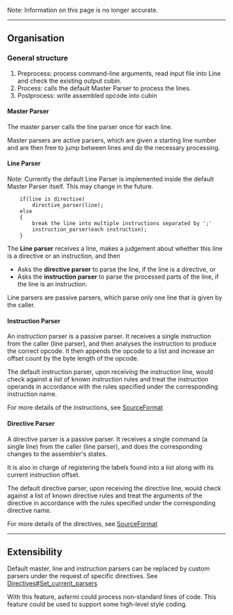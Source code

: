 Note: Information on this page is no longer accurate.





---

## Organisation ##
### General structure ###
  1. Preprocess: process command-line arguments, read input file into Line and check the existing output cubin.
  1. Process: calls the default Master Parser to process the lines.
  1. Postprocess: write assembled opcode into cubin
#### Master Parser ####
The master parser calls the line parser once for each line.

Master parsers are active parsers, which are given a starting line number and are then free to jump between lines and do the necessary processing.
#### Line Parser ####
Note: Currently the default Line Parser is implemented inside the default Master Parser itself. This may change in the future.
```
    if(line is directive)
        directive_parser(line);
    else
    {
        break the line into multiple instructions separated by ';'
        instruction_parser(each instruction);
    }
```

The **Line parser** receives a line, makes a judgement about whether this line is a directive or an instruction, and then
  * Asks the **directive parser** to parse the line, if the line is a directive, or
  * Asks the **instruction parser** to parse the processed parts of the line, if the line is an instruction.

Line parsers are passive parsers, which parse only one line that is given by the caller.

#### Instruction Parser ####
An instruction parser is a passive parser. It receives a single instruction from the caller (line parser), and then analyses the instruction to produce the correct opcode. It then appends the opcode to a list and increase an offset count by the byte length of the opcode.

The default instruction parser, upon receiving the instruction line, would check against a list of known instruction rules and treat the instruction operands in accordance with the rules specified under the corresponding instruction name.

For more details of the instructions, see [SourceFormat](SourceFormat.md)

#### Directive Parser ####
A directive parser is a passive parser. It receives a single command (a single line) from the caller (line parser), and does the corresponding changes to the assembler's states.

It is also in charge of registering the labels found into a list along with its current instruction offset.

The default directive parser, upon receiving the directive line, would check against a list of known directive rules and treat the arguments of the directive in accordance with the rules specified under the corresponding directive name.

For more details of the directives, see [SourceFormat](SourceFormat.md)


---

## Extensibility ##
Default master, line and instruction parsers can be replaced by custom parsers under the request of specific directives. See [Directives#Set\_current\_parsers](Directives#Set_current_parsers.md)

With this feature, asfermi could process non-standard lines of code. This feature could be used to support some high-level style coding.
